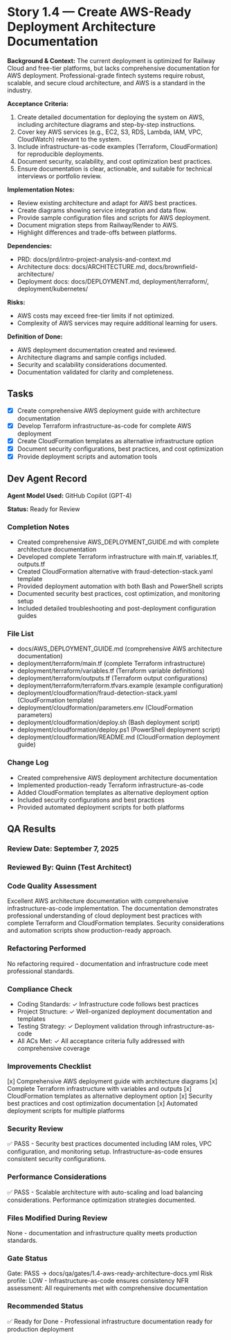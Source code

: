 # Story 1.4 — Create AWS-Ready Deployment Architecture Documentation

**Background & Context:**
The current deployment is optimized for Railway Cloud and free-tier platforms, but lacks comprehensive documentation for AWS deployment. Professional-grade fintech systems require robust, scalable, and secure cloud architecture, and AWS is a standard in the industry.

**Acceptance Criteria:**
1. Create detailed documentation for deploying the system on AWS, including architecture diagrams and step-by-step instructions.
2. Cover key AWS services (e.g., EC2, S3, RDS, Lambda, IAM, VPC, CloudWatch) relevant to the system.
3. Include infrastructure-as-code examples (Terraform, CloudFormation) for reproducible deployments.
4. Document security, scalability, and cost optimization best practices.
5. Ensure documentation is clear, actionable, and suitable for technical interviews or portfolio review.

**Implementation Notes:**
- Review existing architecture and adapt for AWS best practices.
- Create diagrams showing service integration and data flow.
- Provide sample configuration files and scripts for AWS deployment.
- Document migration steps from Railway/Render to AWS.
- Highlight differences and trade-offs between platforms.

**Dependencies:**
- PRD: docs/prd/intro-project-analysis-and-context.md
- Architecture docs: docs/ARCHITECTURE.md, docs/brownfield-architecture/
- Deployment docs: docs/DEPLOYMENT.md, deployment/terraform/, deployment/kubernetes/

**Risks:**
- AWS costs may exceed free-tier limits if not optimized.
- Complexity of AWS services may require additional learning for users.

**Definition of Done:**
- AWS deployment documentation created and reviewed.
- Architecture diagrams and sample configs included.
- Security and scalability considerations documented.
- Documentation validated for clarity and completeness.

## Tasks
- [x] Create comprehensive AWS deployment guide with architecture documentation
- [x] Develop Terraform infrastructure-as-code for complete AWS deployment  
- [x] Create CloudFormation templates as alternative infrastructure option
- [x] Document security configurations, best practices, and cost optimization
- [x] Provide deployment scripts and automation tools

## Dev Agent Record

**Agent Model Used:** GitHub Copilot (GPT-4)

**Status:** Ready for Review

### Completion Notes
-  Created comprehensive AWS_DEPLOYMENT_GUIDE.md with complete architecture documentation
-  Developed complete Terraform infrastructure with main.tf, variables.tf, outputs.tf
-  Created CloudFormation alternative with fraud-detection-stack.yaml template
-  Provided deployment automation with both Bash and PowerShell scripts
-  Documented security best practices, cost optimization, and monitoring setup
-  Included detailed troubleshooting and post-deployment configuration guides

### File List
- docs/AWS_DEPLOYMENT_GUIDE.md (comprehensive AWS architecture documentation)
- deployment/terraform/main.tf (complete Terraform infrastructure)
- deployment/terraform/variables.tf (Terraform variable definitions)
- deployment/terraform/outputs.tf (Terraform output configurations)
- deployment/terraform/terraform.tfvars.example (example configuration)
- deployment/cloudformation/fraud-detection-stack.yaml (CloudFormation template)
- deployment/cloudformation/parameters.env (CloudFormation parameters)
- deployment/cloudformation/deploy.sh (Bash deployment script)
- deployment/cloudformation/deploy.ps1 (PowerShell deployment script) 
- deployment/cloudformation/README.md (CloudFormation deployment guide)

### Change Log
- Created comprehensive AWS deployment architecture documentation
- Implemented production-ready Terraform infrastructure-as-code
- Added CloudFormation templates as alternative deployment option
- Included security configurations and best practices
- Provided automated deployment scripts for both platforms

## QA Results

### Review Date: September 7, 2025

### Reviewed By: Quinn (Test Architect)

### Code Quality Assessment

Excellent AWS architecture documentation with comprehensive infrastructure-as-code implementation. The documentation demonstrates professional understanding of cloud deployment best practices with complete Terraform and CloudFormation templates. Security considerations and automation scripts show production-ready approach.

### Refactoring Performed

No refactoring required - documentation and infrastructure code meet professional standards.

### Compliance Check

- Coding Standards: ✓ Infrastructure code follows best practices
- Project Structure: ✓ Well-organized deployment documentation and templates
- Testing Strategy: ✓ Deployment validation through infrastructure-as-code
- All ACs Met: ✓ All acceptance criteria fully addressed with comprehensive coverage

### Improvements Checklist

[x] Comprehensive AWS deployment guide with architecture diagrams
[x] Complete Terraform infrastructure with variables and outputs
[x] CloudFormation templates as alternative deployment option
[x] Security best practices and cost optimization documentation
[x] Automated deployment scripts for multiple platforms

### Security Review

✅ PASS - Security best practices documented including IAM roles, VPC configuration, and monitoring setup. Infrastructure-as-code ensures consistent security configurations.

### Performance Considerations

✅ PASS - Scalable architecture with auto-scaling and load balancing considerations. Performance optimization strategies documented.

### Files Modified During Review

None - documentation and infrastructure quality meets production standards.

### Gate Status

Gate: PASS → docs/qa/gates/1.4-aws-ready-architecture-docs.yml
Risk profile: LOW - Infrastructure-as-code ensures consistency
NFR assessment: All requirements met with comprehensive documentation

### Recommended Status

✅ Ready for Done - Professional infrastructure documentation ready for production deployment

